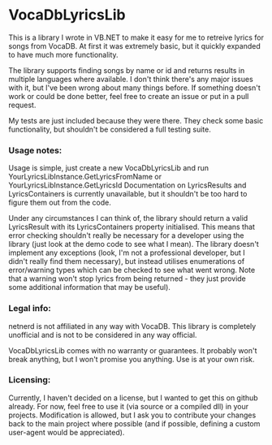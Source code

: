 # VocaDbLyricsLib
This is a library I wrote in VB.NET to make it easy for me to retreive lyrics for songs from VocaDB.
At first it was extremely basic, but it quickly expanded to have much more functionality.

The library supports finding songs by name or id and returns results in multiple languages where available.
I don't think there's any major issues with it, but I've been wrong about many things before. If something doesn't work or could be done better, feel free to create an issue or put in a pull request.

My tests are just included because they were there. They check some basic functionality, but shouldn't be considered a full testing suite.



### Usage notes:
Usage is simple, just create a new VocaDbLyricsLib and run YourLyricsLibInstance.GetLyricsFromName or YourLyricsLibInstance.GetLyricsId
Documentation on LyricsResults and LyricsContainers is currently unavailable, but it shouldn't be too hard to figure them out from the code.

Under any circumstances I can think of, the library should return a valid LyricsResult with its LyricsContainers property initialised.
This means that error checking shouldn't really be necessary for a developer using the library (just look at the demo code to see what I mean).
The library doesn't implement any exceptions (look, I'm not a professional developer, but I didn't really find them necessary), but instead utilises enumerations of error/warning types which can be checked to see what went wrong. Note that a warning won't stop lyrics from being returned - they just provide some additional information that may be useful).



### Legal info:
netnerd is not affiliated in any way with VocaDB. This library is completely unofficial and is not to be considered in any way official.

VocaDbLyricsLib comes with no warranty or guarantees. It probably won't break anything, but I won't promise you anything. Use is at your own risk.



### Licensing:
Currently, I haven't decided on a license, but I wanted to get this on github already.
For now, feel free to use it (via source or a compiled dll) in your projects.
Modification is allowed, but I ask you to contribute your changes back to the main project where possible (and if possible, defining a custom user-agent would be appreciated).
